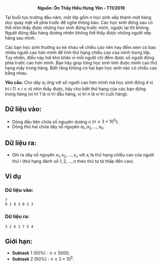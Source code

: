 **<center>Nguồn: Ôn Thầy Hiếu Hưng Yên - T11/2019</center>**

Tại buổi tựu trường  đầu năm, một lớp gồm $n$ học sinh xếp thành một hàng dọc quay mặt về phía trước để nghe thông báo. Các học  sinh đứng sau có thể nhìn thấy được  những  học  sinh đứng trước mình, ngược lại thì không. Người đứng đầu hàng đương nhiên không thể thấy được những người xếp hàng sau mình.

Các bạn học sinh thường so kè nhau về chiều cao nên hay đếm xem có bao nhiêu người cao hơn mình để tính thứ hạng chiều cao của mình trong lớp. Tuy nhiên, điều này hơi khó khăn vì mỗi người chỉ đếm được số người đứng  phía trước cao hơn mình. Bạn hãy giúp từng học sinh tính được mình cao thứ hạng mấy trong hàng. Biết rằng không có hai bạn học sinh nào có chiều cao bằng nhau.

**Yêu cầu:** Cho dãy $a_i$ ứng với số người cao hơn mình mà học sinh đứng ở vị trí $i\ (1≤i≤n)$ nhìn thấy được, hãy cho biết thứ hạng của các bạn đứng trong hàng (vị trí $1$ là vị trí đầu hàng, vị trí $n$ là vị trí cuối hàng).

## Dữ liệu vào:
- Dòng đầu tiên chứa số nguyên dương n $(n≤3\times 10^5)$;
- Dòng thứ hai chứa dãy số nguyên $a_1,a_2,…,a_n$.

## Dữ liệu ra:
- Ghi ra dãy số nguyên $x_1,x_2,…,x_n$ với $x_i$ là thứ hạng chiều cao của người thứ $i$ (thứ hạng đánh số $1, 2, ..., n$ theo thứ tự từ thấp đến cao).

## Ví dụ
### Dữ liệu vào:
```
7
0 1 0 3 0 2 3
```

### Dữ liệu ra:
```
3 2 6 1 7 5 4
```

## Giới hạn:
- **Subtask** $1\ (50\%): n≤5000$;
- **Subtask** $2\ (50\%): n≤3×10^5$.